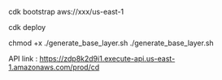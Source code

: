 cdk bootstrap aws://xxx/us-east-1

cdk deploy


<!-- generate base layer -->
chmod +x ./generate_base_layer.sh
./generate_base_layer.sh


API link : https://zdp8k2d9i1.execute-api.us-east-1.amazonaws.com/prod/cd